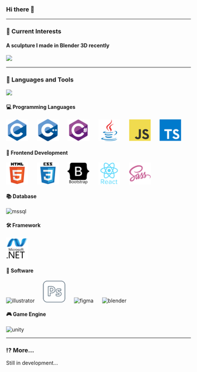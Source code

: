 <!--
**minh711/minh711** is a ✨ _special_ ✨ repository because its `README.md` (this file) appears on your GitHub profile.

Here are some ideas to get you started:

- 🔭 I’m currently working on ...
- 🌱 I’m currently learning ...
- 👯 I’m looking to collaborate on ...
- 🤔 I’m looking for help with ...
- 💬 Ask me about ...
- 📫 How to reach me: ...
- 😄 Pronouns: ...
- ⚡ Fun fact: ...
-->
<h3>Hi there 👋</h3>
<hr>
<h3>🍐 Current Interests</h3>
<h4>A sculpture I made in Blender 3D recently</h4>
<img src="https://github.com/minh711/minh711/assets/109033167/77ab5f9e-cec0-4837-b3ba-d2b9171417f8" width="512"/>
<hr>
<h3 align="left">🍅 Languages and Tools</h3>

![](https://github-readme-stats.vercel.app/api/top-langs/?username=minh711&theme=transparent&hide_border=true&include_all_commits=true&count_private=true&layout=compact)

<h4 align="left">💻 Programming Languages</h4>
<p align="left"> 
  <img src="https://raw.githubusercontent.com/devicons/devicon/master/icons/c/c-original.svg" alt="c" width="60" height="60"/> &nbsp&nbsp&nbsp&nbsp
  <img src="https://raw.githubusercontent.com/devicons/devicon/master/icons/cplusplus/cplusplus-original.svg" alt="cplusplus" width="60" height="60"/> &nbsp&nbsp&nbsp&nbsp
  <img src="https://raw.githubusercontent.com/devicons/devicon/master/icons/csharp/csharp-original.svg" alt="csharp" width="60" height="60"/> &nbsp&nbsp&nbsp&nbsp
  <img src="https://raw.githubusercontent.com/devicons/devicon/master/icons/java/java-original.svg" alt="java" width="60" height="60"/> &nbsp&nbsp&nbsp&nbsp
  <img src="https://raw.githubusercontent.com/devicons/devicon/master/icons/javascript/javascript-original.svg" alt="javascript" width="60" height="60"/> &nbsp&nbsp&nbsp&nbsp
  <img src="https://raw.githubusercontent.com/devicons/devicon/master/icons/typescript/typescript-original.svg" alt="typescript" width="60" height="60"/> 
</p>
<h4 align="left">🎨 Frontend Development</h4>
<p align="left"> 
  <img src="https://raw.githubusercontent.com/devicons/devicon/master/icons/html5/html5-original-wordmark.svg" alt="html5" width="60" height="60"/> &nbsp&nbsp&nbsp&nbsp
  <img src="https://raw.githubusercontent.com/devicons/devicon/master/icons/css3/css3-original-wordmark.svg" alt="css3" width="60" height="60"/> &nbsp&nbsp&nbsp&nbsp
  <img src="https://raw.githubusercontent.com/devicons/devicon/master/icons/bootstrap/bootstrap-plain-wordmark.svg" alt="bootstrap" width="60" height="60"/> &nbsp&nbsp&nbsp&nbsp
  <img src="https://raw.githubusercontent.com/devicons/devicon/master/icons/react/react-original-wordmark.svg" alt="react" width="60" height="60"/> &nbsp&nbsp&nbsp&nbsp
  <img src="https://raw.githubusercontent.com/devicons/devicon/master/icons/sass/sass-original.svg" alt="sass" width="60" height="60"/> 
</p>
<h4 align="left">📚 Database</h4>
<p align="left"> 
  <img src="https://www.svgrepo.com/show/303229/microsoft-sql-server-logo.svg" alt="mssql" width="60" height="60"/> 
</p>
<h4 align="left">🛠 Framework</h4>
<p align="left"> 
  <img src="https://raw.githubusercontent.com/devicons/devicon/master/icons/dot-net/dot-net-original-wordmark.svg" alt="dotnet" width="60" height="60"/> 
</p>
<h4 align="left">🎁 Software</h4>
<p align="left"> 
  <img src="https://www.vectorlogo.zone/logos/adobe_illustrator/adobe_illustrator-icon.svg" alt="illustrator" width="60" height="60"/> &nbsp&nbsp&nbsp&nbsp
  <img src="https://raw.githubusercontent.com/devicons/devicon/master/icons/photoshop/photoshop-line.svg" alt="photoshop" width="60" height="60"/> &nbsp&nbsp&nbsp&nbsp
  <img src="https://www.vectorlogo.zone/logos/figma/figma-icon.svg" alt="figma" width="60" height="60"/> &nbsp&nbsp&nbsp&nbsp
  <img src="https://download.blender.org/branding/community/blender_community_badge_white.svg" alt="blender" width="60" height="60"/>
</p>
<h4 align="left">🎮 Game Engine</h4>
<p align="left"> 
  <img src="https://www.vectorlogo.zone/logos/unity3d/unity3d-icon.svg" alt="unity" width="60" height="60"/> 
</p>
<hr>
<h3>⁉ More...</h3>
<p>
  Still in development...
</p>
